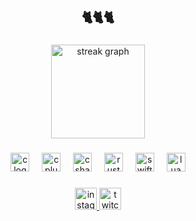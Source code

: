 <h2 align="center">🐈🐈🐈</h2>

###

<div align="center">
  <img src="https://streak-stats.demolab.com?user=blnchdev&locale=en&mode=daily&theme=dracula&hide_border=false&border_radius=5" height="150" alt="streak graph"/>
</div>

###

<div align="center">
  <img src="https://skillicons.dev/icons?i=c" height="30" alt="c logo"/>
  <img width="12" />
  <img src="https://skillicons.dev/icons?i=cpp" height="30" alt="cplusplus logo"/>
  <img width="12" />
  <img src="https://skillicons.dev/icons?i=cs" height="30" alt="csharp logo"/>
  <img width="12" />
  <img src="https://skillicons.dev/icons?i=rust" height="30" alt="rust logo"/>
  <img width="12" />
  <img src="https://skillicons.dev/icons?i=swift" height="30" alt="swift logo"/>
  <img width="12" />
  <img src="https://skillicons.dev/icons?i=lua" height="30" alt="lua logo"/>
</div>

###

<div align="center">
  <a href="https://instagram.com/blahajmoding" target="_blank">
    <img src="https://img.shields.io/static/v1?message=Instagram&logo=instagram&label=&color=E4405F&logoColor=white&labelColor=&style=for-the-badge" height="35" alt="instagram logo"/>
  </a>
  <a href="https://twitch.tv/blnchdev" target="_blank">
    <img src="https://img.shields.io/static/v1?message=Twitch&logo=twitch&label=&color=9146FF&logoColor=white&labelColor=&style=for-the-badge" height="35" alt="twitch logo"/>
  </a>
</div>

###
